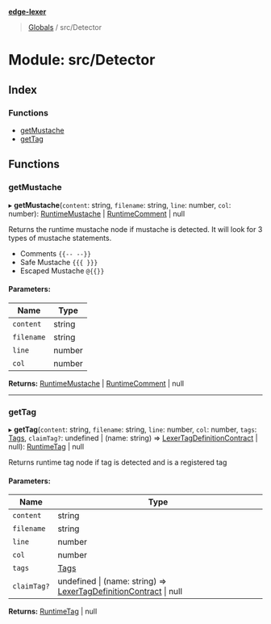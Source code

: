 **[edge-lexer](../README.md)**

> [Globals](../README.md) / src/Detector

# Module: src/Detector

## Index

### Functions

* [getMustache](src_detector.md#getmustache)
* [getTag](src_detector.md#gettag)

## Functions

### getMustache

▸ **getMustache**(`content`: string, `filename`: string, `line`: number, `col`: number): [RuntimeMustache](src_contracts.md#runtimemustache) \| [RuntimeComment](src_contracts.md#runtimecomment) \| null

Returns the runtime mustache node if mustache is detected. It will look for 3 types of
mustache statements.

- Comments `{{-- --}}`
- Safe Mustache `{{{ }}}`
- Escaped Mustache `@{{}}`

#### Parameters:

Name | Type |
------ | ------ |
`content` | string |
`filename` | string |
`line` | number |
`col` | number |

**Returns:** [RuntimeMustache](src_contracts.md#runtimemustache) \| [RuntimeComment](src_contracts.md#runtimecomment) \| null

___

### getTag

▸ **getTag**(`content`: string, `filename`: string, `line`: number, `col`: number, `tags`: [Tags](../interfaces/src_contracts.tags.md), `claimTag?`: undefined \| (name: string) => [LexerTagDefinitionContract](../interfaces/src_contracts.lexertagdefinitioncontract.md) \| null): [RuntimeTag](src_contracts.md#runtimetag) \| null

Returns runtime tag node if tag is detected and is a registered tag

#### Parameters:

Name | Type |
------ | ------ |
`content` | string |
`filename` | string |
`line` | number |
`col` | number |
`tags` | [Tags](../interfaces/src_contracts.tags.md) |
`claimTag?` | undefined \| (name: string) => [LexerTagDefinitionContract](../interfaces/src_contracts.lexertagdefinitioncontract.md) \| null |

**Returns:** [RuntimeTag](src_contracts.md#runtimetag) \| null
